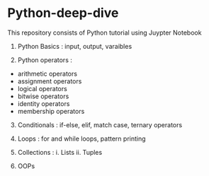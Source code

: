 # Python-deep-dive

This repository consists of Python tutorial using Juypter Notebook

1. Python Basics : input, output, varaibles

2. Python operators :
* arithmetic operators
* assignment operators
* logical operators
* bitwise operators
* identity operators
* membership operators

3. Conditionals : if-else, elif, match case, ternary operators

4. Loops : for and while loops, pattern printing
5. Collections :
   i. Lists
   ii. Tuples
6. OOPs
   
